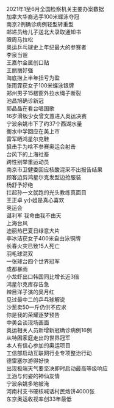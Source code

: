 2021年1至6月全国检察机关主要办案数据  
加拿大华裔选手100米蝶泳夺冠  
南京2例确诊病例轻型转重型  
邮递员给儿子送北大录取通知书  
眼周马拉松  
奥运乒乓球史上年纪最大的参赛者  
李泉当爸  
王嘉尔金属创口贴  
王丽丽好强  
海底捞上半年扭亏为盈  
张雨霏获女子100米蝶泳银牌  
郑州男子15楼窗外拉水绳子断裂  
池昌旭确诊新冠  
郭晶晶在看台唱国歌  
16岁滑板少女曾文蕙进入奥运决赛  
宁波余姚市下了约37个西湖水量  
衡水中学回应在美上市  
雷军晒鸿星尔克鞋  
狙击手为啥不参赛奥运会射击  
台风下的上海社畜  
跨性别举重运动员  
南京市卫健委回应核酸混采不出报告结果  
顾客边剪鸿星尔克发型边抢服装  
杨舒予好绝  
扛起孙一文就跑的光头教练真面目  
王正卓 y小姐是真心喜欢  
奥运会  
谌利军 我命由我不由天  
上海台风  
迪丽热巴夏日绿意大片  
李冰洁获女子400米自由泳铜牌  
长春火灾已致15人死亡  
羽毛球混双  
一张球台四个世界冠军  
成都暴雨  
小龙虾出口韩国同比增长近3倍  
鸿星尔克库存告急  
辣目洋子演的吴月红  
见过最中二的乒乓球解说  
沙葱卖50一斤仍供不应求  
你是我的荣耀逐梦预告  
中美会谈现场画面  
奥运相关人员新增新冠确诊病例16例  
从特困家庭走出的世界冠军  
本人有信心参加的奥运项目  
工信部启动互联网行业专项整治行动  
德雷塞尔游得好快  
出现极端天气要坚决即时启动最高等级响应  
王涵与何姿的神仙友情  
宁波余姚多地被淹  
河南村支书硬核喊话村民烙饼4000张  
东京奥运收视率创33年最低  
